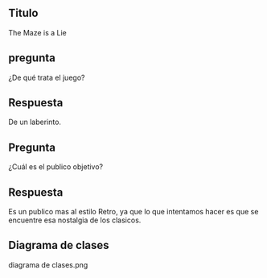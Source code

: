 ## Titulo 
The Maze is a Lie


## pregunta
¿De qué trata el juego?

## Respuesta 
De un laberinto.

## Pregunta 
¿Cuál es el publico objetivo?

## Respuesta
Es un publico mas al estilo Retro, ya que lo que intentamos 
hacer es que se encuentre esa nostalgia de los clasicos.


## Diagrama de clases
diagrama de clases.png
